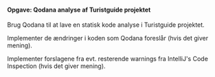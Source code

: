 #### Opgave: Qodana analyse af Turistguide projektet

Brug Qodana til at lave en statisk kode analyse i Turistguide projektet.

Implementer de ændringer i koden som Qodana foreslår (hvis det giver mening).

Implementer forslagene fra evt. resterende warnings fra IntelliJ's Code Inspection (hvis det giver mening).
